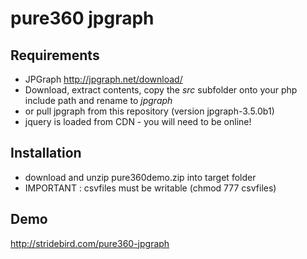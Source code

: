 pure360 jpgraph
===============

## Requirements
- JPGraph http://jpgraph.net/download/
- Download, extract contents, copy the *src* subfolder onto your php include path and rename to *jpgraph*
- or pull jpgraph from this repository (version jpgraph-3.5.0b1)
- jquery is loaded from CDN - you will need to be online!

## Installation
- download and unzip pure360demo.zip into target folder
- IMPORTANT : csvfiles must be writable (chmod 777 csvfiles)

## Demo
http://stridebird.com/pure360-jpgraph

